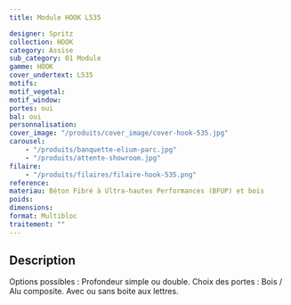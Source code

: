 ```yaml
---
title: Module HOOK L535

designer: Spritz
collection: HOOK
category: Assise
sub_category: 01 Module
gamme: HOOK
cover_undertext: L535
motifs:
motif_vegetal:
motif_window:
portes: oui
bal: oui
personnalisation:
cover_image: "/produits/cover_image/cover-hook-535.jpg"
carousel:
    - "/produits/banquette-elium-parc.jpg"
    - "/produits/attente-showroom.jpg"
filaire:
    - "/produits/filaires/filaire-hook-535.png"
reference:
materiau: Béton Fibré à Ultra-hautes Performances (BFUP) et bois
poids:
dimensions:
format: Multibloc
traitement: ""
---
```


## Description

Options possibles : Profondeur simple ou double. Choix des portes : Bois / Alu
composite. Avec ou sans boite aux lettres.
